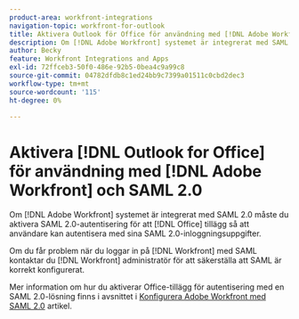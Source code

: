 ```yaml
---
product-area: workfront-integrations
navigation-topic: workfront-for-outlook
title: Aktivera Outlook för Office för användning med [!DNL Adobe Workfront] och SAML 2.0
description: Om [!DNL Adobe Workfront] systemet är integrerat med SAML 2.0, du måste aktivera SAML 2.0-autentisering för Office-tillägg för att användare ska kunna autentisera med sina SAML 2.0-inloggningsuppgifter.
author: Becky
feature: Workfront Integrations and Apps
exl-id: 72ffceb3-50f0-486e-92b5-0bea4c9a99c8
source-git-commit: 04782dfdb8c1ed24bb9c7399a01511c0cbd2dec3
workflow-type: tm+mt
source-wordcount: '115'
ht-degree: 0%

---
```


# Aktivera [!DNL Outlook for Office] för användning med [!DNL Adobe Workfront] och SAML 2.0

Om [!DNL Adobe Workfront] systemet är integrerat med SAML 2.0 måste du aktivera SAML 2.0-autentisering för att [!DNL Office] tillägg så att användare kan autentisera med sina SAML 2.0-inloggningsuppgifter.

Om du får problem när du loggar in på [!DNL Workfront] med SAML kontaktar du [!DNL Workfront] administratör för att säkerställa att SAML är korrekt konfigurerat.

Mer information om hur du aktiverar Office-tillägg för autentisering med en SAML 2.0-lösning finns i avsnittet i [Konfigurera Adobe Workfront med SAML 2.0](../../administration-and-setup/add-users/single-sign-on/configure-workfront-saml-2.md) artikel.
